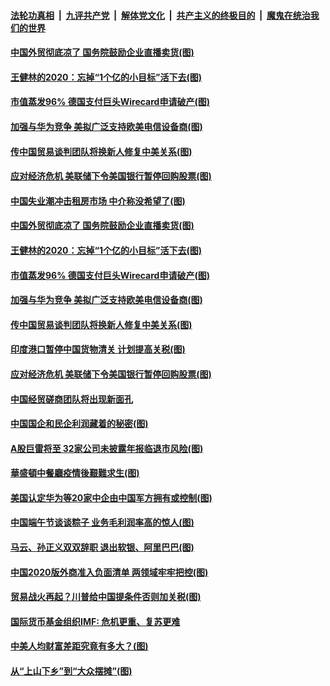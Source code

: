 

####  [法轮功真相](../../../../basic/blob/master/README.md?t=06271231) &nbsp;|&nbsp; [九评共产党](../../../../9ping.md/blob/master/README.md?t=06271231) &nbsp;|&nbsp; [解体党文化](../../../../jtdwh.md/blob/master/README.md?t=06271231)  &nbsp;|&nbsp; [共产主义的终极目的](../../../../gczydzjmd.md/blob/master/README.md?t=06271231) &nbsp;|&nbsp; [魔鬼在统治我们的世界](../../../../mgztzwmdsj.md/blob/master/README.md?t=06271231) 

#### [中国外贸彻底凉了 国务院鼓励企业直播卖货(图)](../pages/p5/937813.md?t=06271231) 

#### [王健林的2020：忘掉“1个亿的小目标”活下去(图)](../pages/p5/937834.md?t=06271231) 

#### [市值蒸发96% 德国支付巨头Wirecard申请破产(图)](../pages/p5/937805.md?t=06271231) 

#### [加强与华为竞争 美拟广泛支持欧美电信设备商(图)](../pages/p5/937802.md?t=06271231) 

#### [传中国贸易谈判团队将换新人修复中美关系(图)](../pages/p5/937793.md?t=06271231) 

#### [应对经济危机 美联储下令美国银行暂停回购股票(图)](../pages/p5/937760.md?t=06271231) 

#### [中国失业潮冲击租房市场 中介称没希望了(图)](../pages/p5/937808.md?t=06271231) 

#### [中国外贸彻底凉了 国务院鼓励企业直播卖货(图)](../pages/p5/937813.md?t=06271231) 

#### [王健林的2020：忘掉“1个亿的小目标”活下去(图)](../pages/p5/937834.md?t=06271231) 

#### [市值蒸发96% 德国支付巨头Wirecard申请破产(图)](../pages/p5/937805.md?t=06271231) 

#### [加强与华为竞争 美拟广泛支持欧美电信设备商(图)](../pages/p5/937802.md?t=06271231) 

#### [传中国贸易谈判团队将换新人修复中美关系(图)](../pages/p5/937793.md?t=06271231) 

#### [印度港口暂停中国货物清关 计划提高关税(图)](../pages/p5/937779.md?t=06271231) 

#### [应对经济危机 美联储下令美国银行暂停回购股票(图)](../pages/p5/937760.md?t=06271231) 

#### [中国经贸磋商团队将出现新面孔](../pages/p5/937736.md?t=06271231) 

#### [中国国企和民企利润藏着的秘密(图)](../pages/p5/937711.md?t=06271231) 

#### [A股巨雷将至 32家公司未披露年报临退市风险(图)](../pages/p5/937727.md?t=06271231) 

#### [華盛頓中餐廳疫情後艱難求生(图)](../pages/p5/937726.md?t=06271231) 

#### [美国认定华为等20家中企由中国军方拥有或控制(图)](../pages/p5/937724.md?t=06271231) 

#### [中国端午节谈谈粽子 业务毛利润率高的惊人(图)](../pages/p5/937695.md?t=06271231) 

#### [马云、孙正义双双辞职 退出软银、阿里巴巴(图)](../pages/p5/937690.md?t=06271231) 

#### [中国2020版外商准入负面清单 两领域牢牢把控(图)](../pages/p5/937687.md?t=06271231) 

#### [贸易战火再起？川普给中国提条件否则加关税(图)](../pages/p5/937682.md?t=06271231) 

#### [国际货币基金组织IMF: 危机更重、复苏更难](../pages/p5/937676.md?t=06271231) 

#### [中美人均财富差距究竟有多大？(图)](../pages/p5/937633.md?t=06271231) 

#### [从“上山下乡”到“大众摆摊”(图)](../pages/p5/937620.md?t=06271231) 

